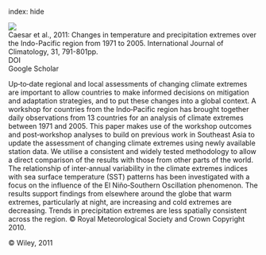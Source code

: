 index: hide

<div class="Citation">
    <div class="Citation-thumb CitationThumb-linked"  data-href="https://doi.org/10.1002/joc.2118">
      <img src="https://static.claimspace.cloud/climate-study-static/refs/thumbs/2/Caesar_et_al_2011-thumb.png" />
    </div>

  <div class="Citation-body">
    <div class="Citation-text">Caesar et al., 2011: Changes in temperature and precipitation extremes over the Indo-Pacific region from 1971 to 2005. <span class="Article-journal">International Journal of Climatology, </span><span class="Article-volume">31, </span>791-801pp.</div>
    <div class="Citation-links">
      <div class="CitationLink" data-href="https://doi.org/10.1002/joc.2118">
        <div class="CitationLink-icon CitationLink-Doi"></div>
        <div class="CitationLink-text">DOI</div>
      </div>
      <div class="CitationLink" data-href="https://scholar.google.com/scholar?q=10.1002/joc.2118">
        <div class="CitationLink-icon CitationLink-Scholar"></div>
        <div class="CitationLink-text">Google Scholar</div>
      </div>
    </div>
  </div>
</div>

Up‐to‐date regional and local assessments of changing climate extremes are important to allow countries to make informed decisions on mitigation and adaptation strategies, and to put these changes into a global context. A workshop for countries from the Indo‐Pacific region has brought together daily observations from 13 countries for an analysis of climate extremes between 1971 and 2005. This paper makes use of the workshop outcomes and post‐workshop analyses to build on previous work in Southeast Asia to update the assessment of changing climate extremes using newly available station data. We utilise a consistent and widely tested methodology to allow a direct comparison of the results with those from other parts of the world. The relationship of inter‐annual variability in the climate extremes indices with sea surface temperature (SST) patterns has been investigated with a focus on the influence of the El Niño‐Southern Oscillation phenomenon. The results support findings from elsewhere around the globe that warm extremes, particularly at night, are increasing and cold extremes are decreasing. Trends in precipitation extremes are less spatially consistent across the region. © Royal Meteorological Society and Crown Copyright 2010.

<div class="Citation-copy">
&copy; Wiley, 2011
</div>